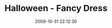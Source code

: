 ---
id: 72157637879223673
title: Halloween - Fancy Dress
cover: https://farm6.staticflickr.com/5520/10964436643_1a7dc91b38_q.jpg
date: 2009-10-31 22:12:30
photos:
  - thumbnail: https://farm6.staticflickr.com/5520/10964436643_1a7dc91b38_q.jpg
    original: https://farm6.staticflickr.com/5520/10964436643_86047e5677_o.jpg
    title: Fancy-Dress-Competition-001
  - thumbnail: https://farm8.staticflickr.com/7291/10964273546_f668689c07_q.jpg
    original: https://farm8.staticflickr.com/7291/10964273546_685e61848d_o.jpg
    title: Fancy-Dress-Competition-003
  - thumbnail: https://farm8.staticflickr.com/7424/10964273106_06c3ae94fc_q.jpg
    original: https://farm8.staticflickr.com/7424/10964273106_a466426a3f_o.jpg
    title: Fancy-Dress-Competition-004
  - thumbnail: https://farm8.staticflickr.com/7318/10964368134_11ca400135_q.jpg
    original: https://farm8.staticflickr.com/7318/10964368134_58f76eb28f_o.jpg
    title: Fancy-Dress-Competition-006
  - thumbnail: https://farm6.staticflickr.com/5503/10964190195_16a3544b57_q.jpg
    original: https://farm6.staticflickr.com/5503/10964190195_26b6c0e7ef_o.jpg
    title: Fancy-Dress-Competition-007
  - thumbnail: https://farm6.staticflickr.com/5533/10964271876_26372b2846_q.jpg
    original: https://farm6.staticflickr.com/5533/10964271876_283a491379_o.jpg
    title: Fancy-Dress-Competition-008
  - thumbnail: https://farm8.staticflickr.com/7444/10964366914_d7e59c471a_q.jpg
    original: https://farm8.staticflickr.com/7444/10964366914_176d3ac2d0_o.jpg
    title: Fancy-Dress-Competition-009
  - thumbnail: https://farm8.staticflickr.com/7329/10964188815_67fc36cc59_q.jpg
    original: https://farm8.staticflickr.com/7329/10964188815_877c2aee33_o.jpg
    title: Fancy-Dress-Competition-011
  - thumbnail: https://farm8.staticflickr.com/7416/10964188315_62ae64a352_q.jpg
    original: https://farm8.staticflickr.com/7416/10964188315_1fb1a3b8bb_o.jpg
    title: Fancy-Dress-Competition-012
  - thumbnail: https://farm6.staticflickr.com/5521/10964432033_ebc43302f7_q.jpg
    original: https://farm6.staticflickr.com/5521/10964432033_f15356c979_o.jpg
    title: Fancy-Dress-Competition-014
  - thumbnail: https://farm6.staticflickr.com/5535/10964269266_88eb5e3411_q.jpg
    original: https://farm6.staticflickr.com/5535/10964269266_d163bd1465_o.jpg
    title: Fancy-Dress-Competition-015
  - thumbnail: https://farm8.staticflickr.com/7338/10964186725_796eecbc53_q.jpg
    original: https://farm8.staticflickr.com/7338/10964186725_658ac14da0_o.jpg
    title: Fancy-Dress-Competition-017
  - thumbnail: https://farm6.staticflickr.com/5478/10964185975_b9535f8d59_q.jpg
    original: https://farm6.staticflickr.com/5478/10964185975_ac3088af7e_o.jpg
    title: Fancy-Dress-Competition-019
  - thumbnail: https://farm3.staticflickr.com/2808/10964430123_d87a13b32e_q.jpg
    original: https://farm3.staticflickr.com/2808/10964430123_f469214a74_o.jpg
    title: Fancy-Dress-Competition-021
  - thumbnail: https://farm4.staticflickr.com/3790/10964429523_80983ebcdb_q.jpg
    original: https://farm4.staticflickr.com/3790/10964429523_7fd26e2ac5_o.jpg
    title: Fancy-Dress-Competition-023
  - thumbnail: https://farm6.staticflickr.com/5548/10964361634_728513c348_q.jpg
    original: https://farm6.staticflickr.com/5548/10964361634_43964cdd49_o.jpg
    title: Fancy-Dress-Competition-025
  - thumbnail: https://farm6.staticflickr.com/5519/10964266226_ef496d83a3_q.jpg
    original: https://farm6.staticflickr.com/5519/10964266226_7a14917e32_o.jpg
    title: Fancy-Dress-Competition-026
  - thumbnail: https://farm8.staticflickr.com/7409/10964265846_878cabd693_q.jpg
    original: https://farm8.staticflickr.com/7409/10964265846_fb5754f29c_o.jpg
    title: Fancy-Dress-Competition-028
  - thumbnail: https://farm8.staticflickr.com/7314/10964265016_c4bb41cd78_q.jpg
    original: https://farm8.staticflickr.com/7314/10964265016_fce78d1d12_o.jpg
    title: Fancy-Dress-Competition-030
  - thumbnail: https://farm3.staticflickr.com/2863/10964426463_29c42c12ee_q.jpg
    original: https://farm3.staticflickr.com/2863/10964426463_5542e184e3_o.jpg
    title: Fancy-Dress-Competition-031
  - thumbnail: https://farm6.staticflickr.com/5493/10964426103_c6fffd6435_q.jpg
    original: https://farm6.staticflickr.com/5493/10964426103_fd671a3552_o.jpg
    title: Fancy-Dress-Competition-032
  - thumbnail: https://farm8.staticflickr.com/7453/10964262946_9157fe2d45_q.jpg
    original: https://farm8.staticflickr.com/7453/10964262946_f51c8dbecc_o.jpg
    title: Fancy-Dress-Competition-033
  - thumbnail: https://farm3.staticflickr.com/2889/10964262206_12da34067c_q.jpg
    original: https://farm3.staticflickr.com/2889/10964262206_4b0efa4a70_o.jpg
    title: Fancy-Dress-Competition-034
  - thumbnail: https://farm6.staticflickr.com/5507/10964356714_5fdf5c40f5_q.jpg
    original: https://farm6.staticflickr.com/5507/10964356714_df4c4d5cea_o.jpg
    title: Fancy-Dress-Competition-035
  - thumbnail: https://farm3.staticflickr.com/2865/10964178225_a09e9f9ceb_q.jpg
    original: https://farm3.staticflickr.com/2865/10964178225_d2e9a6bd37_o.jpg
    title: Fancy-Dress-Competition-038
  - thumbnail: https://farm4.staticflickr.com/3665/10964422473_1a18730a96_q.jpg
    original: https://farm4.staticflickr.com/3665/10964422473_766f242aa8_o.jpg
    title: Fancy-Dress-Competition-039
  - thumbnail: https://farm6.staticflickr.com/5541/10964354854_85637d472a_q.jpg
    original: https://farm6.staticflickr.com/5541/10964354854_2712e8d90b_o.jpg
    title: Fancy-Dress-Competition-040
  - thumbnail: https://farm6.staticflickr.com/5532/10964176635_ebc0dd5a69_q.jpg
    original: https://farm6.staticflickr.com/5532/10964176635_598f10b5c2_o.jpg
    title: Fancy-Dress-Competition-041
  - thumbnail: https://farm3.staticflickr.com/2822/10964421193_bd751517f7_q.jpg
    original: https://farm3.staticflickr.com/2822/10964421193_aaa810a4b7_o.jpg
    title: Fancy-Dress-Competition-044
  - thumbnail: https://farm3.staticflickr.com/2876/10964176095_20ceda1e7a_q.jpg
    original: https://farm3.staticflickr.com/2876/10964176095_431c2cdc25_o.jpg
    title: Fancy-Dress-Competition-045
  - thumbnail: https://farm4.staticflickr.com/3755/10964258186_e86f9268fe_q.jpg
    original: https://farm4.staticflickr.com/3755/10964258186_d0ecf2d94d_o.jpg
    title: Fancy-Dress-Competition-046
  - thumbnail: https://farm6.staticflickr.com/5545/10964257466_1d42f24369_q.jpg
    original: https://farm6.staticflickr.com/5545/10964257466_32a8d8371e_o.jpg
    title: Fancy-Dress-Competition-048
  - thumbnail: https://farm6.staticflickr.com/5487/10964257096_c65e171c74_q.jpg
    original: https://farm6.staticflickr.com/5487/10964257096_f1acf3043a_o.jpg
    title: Fancy-Dress-Competition-051
  - thumbnail: https://farm3.staticflickr.com/2882/10964225616_b50767c84f_q.jpg
    original: https://farm3.staticflickr.com/2882/10964225616_aa8bf8e609_o.jpg
    title: Fancy-Dress-Competition-053
  - thumbnail: https://farm8.staticflickr.com/7341/10964351684_b4fd6e61a5_q.jpg
    original: https://farm8.staticflickr.com/7341/10964351684_59bb7a2883_o.jpg
    title: Fancy-Dress-Competition-054
  - thumbnail: https://farm8.staticflickr.com/7319/10964351304_7c791b3bcf_q.jpg
    original: https://farm8.staticflickr.com/7319/10964351304_a138292bff_o.jpg
    title: Fancy-Dress-Competition-055
  - thumbnail: https://farm8.staticflickr.com/7399/10964350494_5e8c97fc9d_q.jpg
    original: https://farm8.staticflickr.com/7399/10964350494_1d45f884b5_o.jpg
    title: Fancy-Dress-Competition-056
  - thumbnail: https://farm6.staticflickr.com/5530/10964144025_5821d2b626_q.jpg
    original: https://farm6.staticflickr.com/5530/10964144025_fd0e549713_o.jpg
    title: Fancy-Dress-Competition-057
  - thumbnail: https://farm8.staticflickr.com/7302/10964254806_367779b6af_q.jpg
    original: https://farm8.staticflickr.com/7302/10964254806_843452f52b_o.jpg
    title: Fancy-Dress-Competition-058
  - thumbnail: https://farm4.staticflickr.com/3737/10964416773_b4d0b9ca6b_q.jpg
    original: https://farm4.staticflickr.com/3737/10964416773_f8a4bbf891_o.jpg
    title: Fancy-Dress-Competition-059
  - thumbnail: https://farm8.staticflickr.com/7403/10964253886_bbdafde3bb_q.jpg
    original: https://farm8.staticflickr.com/7403/10964253886_cb6d02ecdc_o.jpg
    title: Fancy-Dress-Competition-060
  - thumbnail: https://farm8.staticflickr.com/7299/10964415933_b7668eafd9_q.jpg
    original: https://farm8.staticflickr.com/7299/10964415933_283287322b_o.jpg
    title: Fancy-Dress-Competition-064
  - thumbnail: https://farm4.staticflickr.com/3763/10964415203_9446efd213_q.jpg
    original: https://farm4.staticflickr.com/3763/10964415203_6d2c1ea661_o.jpg
    title: Fancy-Dress-Competition-065
  - thumbnail: https://farm4.staticflickr.com/3813/10964346864_a7c4b5721c_q.jpg
    original: https://farm4.staticflickr.com/3813/10964346864_e68374f2cf_o.jpg
    title: Fancy-Dress-Competition-066
  - thumbnail: https://farm3.staticflickr.com/2845/10964250956_c4c248b85f_q.jpg
    original: https://farm3.staticflickr.com/2845/10964250956_a0351ddb9b_o.jpg
    title: Fancy-Dress-Competition-067
  - thumbnail: https://farm3.staticflickr.com/2894/10964168475_d914b1f57a_q.jpg
    original: https://farm3.staticflickr.com/2894/10964168475_dc4576a2cd_o.jpg
    title: Fancy-Dress-Competition-068
  - thumbnail: https://farm6.staticflickr.com/5523/10964388333_1d32fc58fb_q.jpg
    original: https://farm6.staticflickr.com/5523/10964388333_f3c6eeb669_o.jpg
    title: Fancy-Dress-Competition-069
  - thumbnail: https://farm8.staticflickr.com/7422/10964344924_1681dedf9d_q.jpg
    original: https://farm8.staticflickr.com/7422/10964344924_2fcd71ba52_o.jpg
    title: Fancy-Dress-Competition-072
  - thumbnail: https://farm6.staticflickr.com/5527/10964248766_4efd6299e1_q.jpg
    original: https://farm6.staticflickr.com/5527/10964248766_cd3d90d7eb_o.jpg
    title: Fancy-Dress-Competition-076
  - thumbnail: https://farm3.staticflickr.com/2842/10964248516_d513587088_q.jpg
    original: https://farm3.staticflickr.com/2842/10964248516_f624159eba_o.jpg
    title: Fancy-Dress-Competition-077
  - thumbnail: https://farm3.staticflickr.com/2815/10964165695_7303d62e96_q.jpg
    original: https://farm3.staticflickr.com/2815/10964165695_ae6e399d6f_o.jpg
    title: Fancy-Dress-Competition-078
  - thumbnail: https://farm8.staticflickr.com/7314/10964341844_46c8ec39e0_q.jpg
    original: https://farm8.staticflickr.com/7314/10964341844_c5e2deae05_o.jpg
    title: Fancy-Dress-Competition-079
  - thumbnail: https://farm6.staticflickr.com/5505/10964246316_1dc8361c23_q.jpg
    original: https://farm6.staticflickr.com/5505/10964246316_bdf12b9c42_o.jpg
    title: Fancy-Dress-Competition-081
  - thumbnail: https://farm3.staticflickr.com/2849/10964163415_7dfbb14c20_q.jpg
    original: https://farm3.staticflickr.com/2849/10964163415_b009487b5d_o.jpg
    title: Fancy-Dress-Competition-084
  - thumbnail: https://farm6.staticflickr.com/5501/10964163075_742c1fea5d_q.jpg
    original: https://farm6.staticflickr.com/5501/10964163075_4fd445b8bb_o.jpg
    title: Fancy-Dress-Competition-085
  - thumbnail: https://farm3.staticflickr.com/2867/10964406743_d5247cbeae_q.jpg
    original: https://farm3.staticflickr.com/2867/10964406743_fb9bfdbe82_o.jpg
    title: Fancy-Dress-Competition-088
  - thumbnail: https://farm4.staticflickr.com/3750/10964406193_21b847efb5_q.jpg
    original: https://farm4.staticflickr.com/3750/10964406193_b8471cb090_o.jpg
    title: Fancy-Dress-Competition-089
  - thumbnail: https://farm8.staticflickr.com/7384/10964161055_7bb654e826_q.jpg
    original: https://farm8.staticflickr.com/7384/10964161055_99cbe7ba68_o.jpg
    title: Fancy-Dress-Competition-090
  - thumbnail: https://farm3.staticflickr.com/2827/10964404813_812c35e10f_q.jpg
    original: https://farm3.staticflickr.com/2827/10964404813_1728422ef2_o.jpg
    title: Fancy-Dress-Competition-091
  - thumbnail: https://farm3.staticflickr.com/2810/10964336184_d5c8848dbe_q.jpg
    original: https://farm3.staticflickr.com/2810/10964336184_241b294974_o.jpg
    title: Fancy-Dress-Competition-093
  - thumbnail: https://farm4.staticflickr.com/3791/10964241506_6031df3f21_q.jpg
    original: https://farm4.staticflickr.com/3791/10964241506_64c55094ed_o.jpg
    title: Fancy-Dress-Competition-095
  - thumbnail: https://farm4.staticflickr.com/3736/10964240546_cc0b7d0658_q.jpg
    original: https://farm4.staticflickr.com/3736/10964240546_45c5483191_o.jpg
    title: Fancy-Dress-Competition-096
  - thumbnail: https://farm3.staticflickr.com/2837/10964319134_bf24470682_q.jpg
    original: https://farm3.staticflickr.com/2837/10964319134_a614b0675f_o.jpg
    title: Fancy-Dress-Competition-098
  - thumbnail: https://farm4.staticflickr.com/3704/10964158035_d1def19b8a_q.jpg
    original: https://farm4.staticflickr.com/3704/10964158035_6f7305738b_o.jpg
    title: Fancy-Dress-Competition-099
  - thumbnail: https://farm4.staticflickr.com/3691/10964157265_6632b4d370_q.jpg
    original: https://farm4.staticflickr.com/3691/10964157265_acde60d43d_o.jpg
    title: Fancy-Dress-Competition-100
  - thumbnail: https://farm6.staticflickr.com/5495/10964332614_04b6941c04_q.jpg
    original: https://farm6.staticflickr.com/5495/10964332614_53d34605eb_o.jpg
    title: Fancy-Dress-Competition-101
  - thumbnail: https://farm4.staticflickr.com/3800/10964332194_a741e62aa8_q.jpg
    original: https://farm4.staticflickr.com/3800/10964332194_61a8bd98f8_o.jpg
    title: Fancy-Dress-Competition-103
  - thumbnail: https://farm4.staticflickr.com/3804/10964237276_5a59d3c709_q.jpg
    original: https://farm4.staticflickr.com/3804/10964237276_c8e5c6212c_o.jpg
    title: Fancy-Dress-Competition-107
  - thumbnail: https://farm4.staticflickr.com/3832/10964398923_9c7e053003_q.jpg
    original: https://farm4.staticflickr.com/3832/10964398923_88bcdd282d_o.jpg
    title: Fancy-Dress-Competition-109
  - thumbnail: https://farm4.staticflickr.com/3818/10964398063_5b9cf4516d_q.jpg
    original: https://farm4.staticflickr.com/3818/10964398063_75519819c3_o.jpg
    title: Fancy-Dress-Competition-110
  - thumbnail: https://farm8.staticflickr.com/7313/10964329404_7ef9c56a65_q.jpg
    original: https://farm8.staticflickr.com/7313/10964329404_bf0e112aee_o.jpg
    title: Fancy-Dress-Competition-111
  - thumbnail: https://farm3.staticflickr.com/2864/10964153865_219b27e181_q.jpg
    original: https://farm3.staticflickr.com/2864/10964153865_2b35ab9a21_o.jpg
    title: Fancy-Dress-Competition-112
  - thumbnail: https://farm4.staticflickr.com/3805/10964153735_348dcb3549_q.jpg
    original: https://farm4.staticflickr.com/3805/10964153735_01502ac45e_o.jpg
    title: Fancy-Dress-Competition-115
  - thumbnail: https://farm6.staticflickr.com/5537/10964328944_e082b3ff36_q.jpg
    original: https://farm6.staticflickr.com/5537/10964328944_b9a6f86f48_o.jpg
    title: Fancy-Dress-Competition-117
  - thumbnail: https://farm6.staticflickr.com/5473/10964152855_8ff3c74b30_q.jpg
    original: https://farm6.staticflickr.com/5473/10964152855_98b3460583_o.jpg
    title: Fancy-Dress-Competition-118
  - thumbnail: https://farm8.staticflickr.com/7451/10964396283_51dcc92c00_q.jpg
    original: https://farm8.staticflickr.com/7451/10964396283_0f8d9f122a_o.jpg
    title: Fancy-Dress-Competition-119
  - thumbnail: https://farm3.staticflickr.com/2841/10964327714_727960ae46_q.jpg
    original: https://farm3.staticflickr.com/2841/10964327714_cdc2ee5329_o.jpg
    title: Fancy-Dress-Competition-120
  - thumbnail: https://farm3.staticflickr.com/2873/10964326884_7bbacaa7dd_q.jpg
    original: https://farm3.staticflickr.com/2873/10964326884_bd9cdf0282_o.jpg
    title: Fancy-Dress-Competition-121
  - thumbnail: https://farm4.staticflickr.com/3741/10964150785_42cb30ef72_q.jpg
    original: https://farm4.staticflickr.com/3741/10964150785_8fe4198d8a_o.jpg
    title: Fancy-Dress-Competition-123
  - thumbnail: https://farm4.staticflickr.com/3729/10964231406_c4088e7134_q.jpg
    original: https://farm4.staticflickr.com/3729/10964231406_bf46f7d3e2_o.jpg
    title: Fancy-Dress-Competition-125
  - thumbnail: https://farm4.staticflickr.com/3800/10964324634_befec53d37_q.jpg
    original: https://farm4.staticflickr.com/3800/10964324634_5b05a1380d_o.jpg
    title: Fancy-Dress-Competition-128
  - thumbnail: https://farm4.staticflickr.com/3775/10964324184_16c8e83e08_q.jpg
    original: https://farm4.staticflickr.com/3775/10964324184_32b94462d0_o.jpg
    title: Fancy-Dress-Competition-130
  - thumbnail: https://farm3.staticflickr.com/2839/10964323154_a428bab97c_q.jpg
    original: https://farm3.staticflickr.com/2839/10964323154_3c7dab0d90_o.jpg
    title: Fancy-Dress-Competition-132
  - thumbnail: https://farm6.staticflickr.com/5518/10964391233_18ebbaf4e2_q.jpg
    original: https://farm6.staticflickr.com/5518/10964391233_ba865d4980_o.jpg
    title: Fancy-Dress-Competition-134
  - thumbnail: https://farm4.staticflickr.com/3833/10964146035_a6822719d9_q.jpg
    original: https://farm4.staticflickr.com/3833/10964146035_6669e9e818_o.jpg
    title: Fancy-Dress-Competition-135
  - thumbnail: https://farm4.staticflickr.com/3729/10964320804_2fbc532c62_q.jpg
    original: https://farm4.staticflickr.com/3729/10964320804_01e810939a_o.jpg
    title: Fancy-Dress-Competition-136
  - thumbnail: https://farm8.staticflickr.com/7369/10964145215_72354d8907_q.jpg
    original: https://farm8.staticflickr.com/7369/10964145215_f9931f9b9b_o.jpg
    title: Fancy-Dress-Competition-137
  - thumbnail: https://farm4.staticflickr.com/3744/10964145055_384bb50920_q.jpg
    original: https://farm4.staticflickr.com/3744/10964145055_d2c2cab56d_o.jpg
    title: Fancy-Dress-Competition-140
  - thumbnail: https://farm4.staticflickr.com/3753/10964318604_2dbe5c7b6c_q.jpg
    original: https://farm4.staticflickr.com/3753/10964318604_ee66c709ee_o.jpg
    title: Fancy-Dress-Competition-141
---